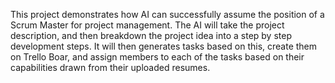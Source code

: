 This project demonstrates how AI can successfully assume the position of a Scrum Master for project management. The AI will take the project description, and then breakdown the project idea into a step by step development steps. It will then generates tasks based on this, create them on Trello Boar, and assign members to each of the tasks based on their capabilities drawn from their uploaded resumes.
